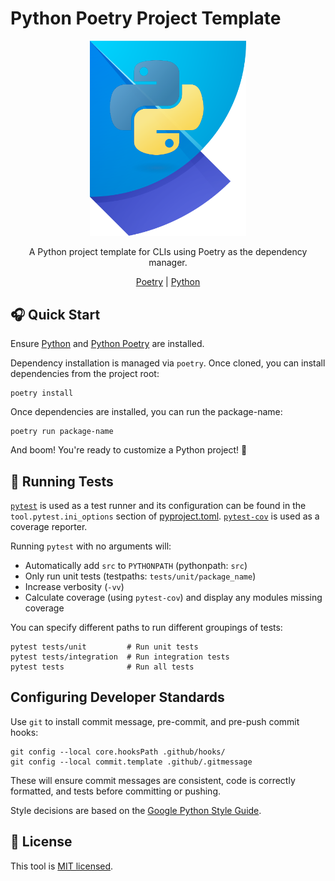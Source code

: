 # Python Poetry Project Template

<div align="center">
  <img alt="Python + Poetry" src="./.github/images/python-poetry.png" width="250px"/><br/>
  <p>A Python project template for CLIs using Poetry as the dependency manager.</p>

[Poetry](https://python-poetry.org/) | [Python](https://www.python.org)

</div>

## 🎧 Quick Start

Ensure [Python](https://www.python.org/downloads) and [Python Poetry](https://python-poetry.org/docs/#installation) are installed.

Dependency installation is managed via `poetry`. Once cloned, you can install dependencies from the project root:

```shell
poetry install
```

Once dependencies are installed, you can run the package-name:

```shell
poetry run package-name
```

And boom! You're ready to customize a Python project! 🎉

## 🧪 Running Tests

[`pytest`](https://docs.pytest.org/en/7.4.x/) is used as a test runner and its configuration can be found in the `tool.pytest.ini_options` section of [pyproject.toml](./pyproject.toml). [`pytest-cov`](https://pytest-cov.readthedocs.io/en/latest/index.html) is used as a coverage reporter.

Running `pytest` with no arguments will:

- Automatically add `src` to `PYTHONPATH` (pythonpath: `src`)
- Only run unit tests (testpaths: `tests/unit/package_name`)
- Increase verbosity (`-vv`)
- Calculate coverage (using `pytest-cov`) and display any modules missing coverage

You can specify different paths to run different groupings of tests:

```shell
pytest tests/unit         # Run unit tests
pytest tests/integration  # Run integration tests
pytest tests              # Run all tests
```

## Configuring Developer Standards

Use `git` to install commit message, pre-commit, and pre-push commit hooks:

```shell
git config --local core.hooksPath .github/hooks/
git config --local commit.template .github/.gitmessage
```

These will ensure commit messages are consistent, code is correctly formatted, and tests before committing or pushing.

Style decisions are based on the [Google Python Style Guide](https://google.github.io/styleguide/pyguide.html).

## 🪪 License

This tool is [MIT licensed](./LICENSE).
